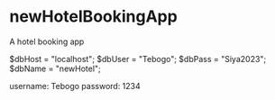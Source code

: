 # newHotelBookingApp
A hotel booking app

$dbHost = "localhost";
$dbUser = "Tebogo";
$dbPass = "Siya2023";
$dbName = "newHotel";

username: Tebogo
password: 1234